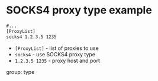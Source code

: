# SOCKS4 proxy type example

```txt
#...
[ProxyList]
socks4 1.2.3.5 1235

```

- `[ProxyList]` - list of proxies to use
- `socks4` - use SOCKS4 proxy type
- `1.2.3.5 1235` - proxy host and port

group: type


